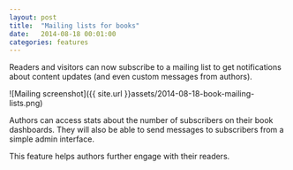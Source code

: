 ```yaml
---
layout: post
title:  "Mailing lists for books"
date:   2014-08-18 00:01:00
categories: features
---
```


Readers and visitors can now subscribe to a mailing list to get notifications about content updates (and even custom messages from authors).

<!-- more -->

![Mailing screenshot]({{ site.url }}assets/2014-08-18-book-mailing-lists.png)

Authors can access stats about the number of subscribers on their book dashboards. They will also be able to send messages to subscribers from a simple admin interface.

This feature helps authors further engage with their readers.
